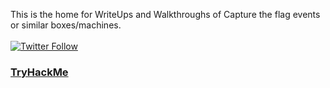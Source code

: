 This is the home for WriteUps and Walkthroughs of Capture the flag events or similar boxes/machines.<br><br>
[![Twitter Follow](https://img.shields.io/twitter/follow/OkAshwin.svg?style=social)](https://twitter.com/OkAshwin)
### [TryHackMe](https://github.com/krAshwin/CTF_Writeups/tree/master/TryHackMe)
